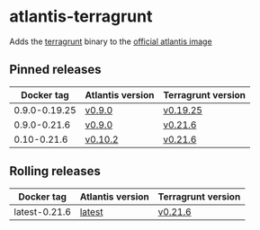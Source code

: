 # atlantis-terragrunt

Adds the [terragrunt](https://github.com/gruntwork-io/terragrunt) binary to the [official atlantis image](https://github.com/runatlantis/atlantis)

## Pinned releases

| Docker tag | Atlantis version | Terragrunt version |
| --- | --- | --- |
| 0.9.0-0.19.25 | [v0.9.0](https://github.com/runatlantis/atlantis/releases/tag/v0.9.0) | [v0.19.25](https://github.com/gruntwork-io/terragrunt/releases/tag/v0.19.25) |
| 0.9.0-0.21.6 | [v0.9.0](https://github.com/runatlantis/atlantis/releases/tag/v0.9.0) | [v0.21.6](https://github.com/gruntwork-io/terragrunt/releases/tag/v0.21.6) |
| 0.10-0.21.6 | [v0.10.2](https://github.com/runatlantis/atlantis/releases/tag/v0.10.2) | [v0.21.6](https://github.com/gruntwork-io/terragrunt/releases/tag/v0.21.6) |

## Rolling releases

| Docker tag | Atlantis version | Terragrunt version |
| --- | --- | --- |
| latest-0.21.6 | [latest](https://hub.docker.com/r/runatlantis/atlantis) | [v0.21.6](https://github.com/gruntwork-io/terragrunt/releases/tag/v0.21.6) |